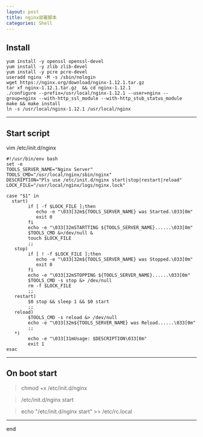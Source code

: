 ```yaml
---
layout: post
title: nginx部署脚本
categories: Shell
---
```


## Install

```
yum install -y openssl openssl-devel
yum install -y zlib zlib-devel
yum install -y pcre pcre-devel
useradd nginx -M -s /sbin/nologin
wget https://nginx.org/download/nginx-1.12.1.tar.gz
tar xf nginx-1.12.1.tar.gz  && cd nginx-1.12.1
./configure --prefix=/usr/local/nginx-1.12.1 --user=nginx --group=nginx --with-http_ssl_module --with-http_stub_status_module
make && make install
ln -s /usr/local/nginx-1.12.1 /usr/local/nginx
```

----------------------------

## Start script

vim /etc/init.d/nginx

``` 
#!/usr/bin/env bash   
set -e   
TOOLS_SERVER_NAME="Nginx Server" 
TOOLS_CMD="/usr/local/nginx/sbin/nginx"
DESCRIPTION="Pls use /etc/init.d/nginx start|stop|restart|reload"
LOCK_FILE="/usr/local/nginx/logs/nginx.lock"

case "$1" in 
  start)   
        if [ -f $LOCK_FILE ];then
           echo -e "\033[32m${TOOLS_SERVER_NAME} was Started.\033[0m"
           exit 0
        fi
        echo -e "\033[32mSTARTTING ${TOOLS_SERVER_NAME}......\033[0m"
        $TOOLS_CMD &>/dev/null &  
        touch $LOCK_FILE
        ;;   
   stop) 
        if [ ! -f $LOCK_FILE ];then
           echo -e "\033[32m${TOOLS_SERVER_NAME} was Stopped.\033[0m"
           exit 0
        fi
        echo -e "\033[32mSTOPPING ${TOOLS_SERVER_NAME}......\033[0m"
        $TOOLS_CMD -s stop &> /dev/null   
        rm -f $LOCK_FILE
        ;;   
   restart)   
        $0 stop && sleep 1 && $0 start   
        ;;  
   reload)
        $TOOLS_CMD -s reload &> /dev/null 
        echo -e "\033[32m${TOOLS_SERVER_NAME} was Reload......\033[0m"
        ;;
   *)   
        echo -e "\033[31mUsage: $DESCRIPTION\033[0m"
        exit 1   
esac
```
----------------------------------------

## On boot start

> chmod +x /etc/init.d/nginx 

> /etc/init.d/nginx start

> echo "/etc/init.d/nginx start" >> /etc/rc.local

------------------------------------------------------

end
